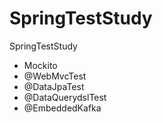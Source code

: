 # SpringTestStudy
SpringTestStudy

- Mockito
- @WebMvcTest
- @DataJpaTest
- @DataQuerydslTest
- @EmbeddedKafka
